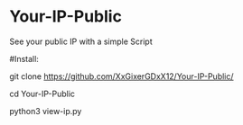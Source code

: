 # Your-IP-Public
See your public IP with a simple Script 

#Install:

git clone https://github.com/XxGixerGDxX12/Your-IP-Public/

cd Your-IP-Public

python3 view-ip.py
